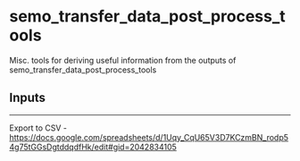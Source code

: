 # semo_transfer_data_post_process_tools
Misc. tools for deriving useful information from the outputs of semo_transfer_data_post_process_tools

## Inputs

---

Export to CSV - https://docs.google.com/spreadsheets/d/1Uqy_CqU65V3D7KCzmBN_rodp54g75tGGsDgtddqdfHk/edit#gid=2042834105
